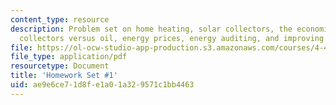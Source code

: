 ```yaml
---
content_type: resource
description: Problem set on home heating, solar collectors, the economics of solar
  collectors versus oil, energy prices, energy auditing, and improving energy efficiency.
file: https://ol-ocw-studio-app-production.s3.amazonaws.com/courses/4-42j-fundamentals-of-energy-in-buildings-fall-2010/ae9e6ce71d8fe1a01a329571c1bb4463_MIT4_42JF10_assn01.pdf
file_type: application/pdf
resourcetype: Document
title: 'Homework Set #1'
uid: ae9e6ce7-1d8f-e1a0-1a32-9571c1bb4463
---
```

